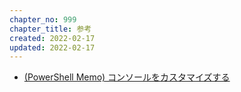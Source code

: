 ```yaml
---
chapter_no: 999
chapter_title: 参考
created: 2022-02-17
updated: 2022-02-17
---
```

- [(PowerShell Memo) コンソールをカスタマイズする](https://newpops.hatenadiary.org/entry/20060719/p1)